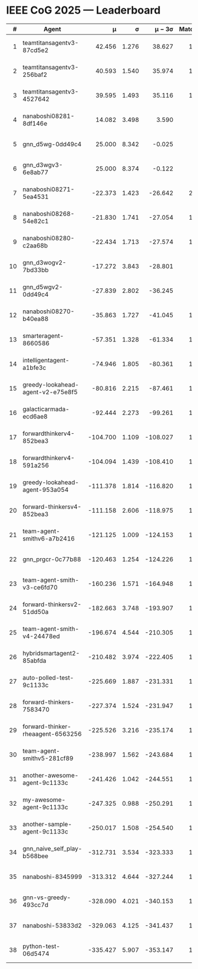 # IEEE CoG 2025 — Leaderboard

| # | Agent | μ | σ | μ − 3σ | Matches | Updated |
|---:|---|---:|---:|---:|---:|---|
| 1 | teamtitansagentv3-87cd5e2 | 42.456 | 1.276 | 38.627 | 1660 | 2025-08-29 00:14 |
| 2 | teamtitansagentv3-256baf2 | 40.593 | 1.540 | 35.974 | 1800 | 2025-08-29 00:14 |
| 3 | teamtitansagentv3-4527642 | 39.595 | 1.493 | 35.116 | 1720 | 2025-08-29 00:14 |
| 4 | nanaboshi08281-8df146e | 14.082 | 3.498 | 3.590 | 50 | 2025-08-29 00:14 |
| 5 | gnn_d5wg-0dd49c4 | 25.000 | 8.342 | -0.025 | 20 | 2025-08-29 00:14 |
| 6 | gnn_d3wgv3-6e8ab77 | 25.000 | 8.374 | -0.122 | 98 | 2025-08-29 00:14 |
| 7 | nanaboshi08271-5ea4531 | -22.373 | 1.423 | -26.642 | 2160 | 2025-08-29 00:14 |
| 8 | nanaboshi08268-54e82c1 | -21.830 | 1.741 | -27.054 | 1540 | 2025-08-29 00:14 |
| 9 | nanaboshi08280-c2aa68b | -22.434 | 1.713 | -27.574 | 1560 | 2025-08-29 00:14 |
| 10 | gnn_d3wogv2-7bd33bb | -17.272 | 3.843 | -28.801 | 68 | 2025-08-29 00:14 |
| 11 | gnn_d5wgv2-0dd49c4 | -27.839 | 2.802 | -36.245 | 60 | 2025-08-29 00:14 |
| 12 | nanaboshi08270-b40ea88 | -35.863 | 1.727 | -41.045 | 1800 | 2025-08-29 00:14 |
| 13 | smarteragent-8660586 | -57.351 | 1.328 | -61.334 | 1428 | 2025-08-29 00:14 |
| 14 | intelligentagent-a1bfe3c | -74.946 | 1.805 | -80.361 | 1473 | 2025-08-29 00:14 |
| 15 | greedy-lookahead-agent-v2-e75e8f5 | -80.816 | 2.215 | -87.461 | 1670 | 2025-08-29 00:14 |
| 16 | galacticarmada-ecd6ae8 | -92.444 | 2.273 | -99.261 | 1620 | 2025-08-29 00:14 |
| 17 | forwardthinkerv4-852bea3 | -104.700 | 1.109 | -108.027 | 1360 | 2025-08-29 00:14 |
| 18 | forwardthinkerv4-591a256 | -104.094 | 1.439 | -108.410 | 1579 | 2025-08-29 00:14 |
| 19 | greedy-lookahead-agent-953a054 | -111.378 | 1.814 | -116.820 | 1658 | 2025-08-29 00:14 |
| 20 | forward-thinkersv4-852bea3 | -111.158 | 2.606 | -118.975 | 1299 | 2025-08-29 00:14 |
| 21 | team-agent-smithv6-a7b2416 | -121.125 | 1.009 | -124.153 | 1780 | 2025-08-29 00:14 |
| 22 | gnn_prgcr-0c77b88 | -120.463 | 1.254 | -124.226 | 1630 | 2025-08-29 00:14 |
| 23 | team-agent-smith-v3-ce6fd70 | -160.236 | 1.571 | -164.948 | 1978 | 2025-08-29 00:14 |
| 24 | forward-thinkersv2-51dd50a | -182.663 | 3.748 | -193.907 | 1630 | 2025-08-29 00:14 |
| 25 | team-agent-smith-v4-24478ed | -196.674 | 4.544 | -210.305 | 1638 | 2025-08-29 00:14 |
| 26 | hybridsmartagent2-85abfda | -210.482 | 3.974 | -222.405 | 1595 | 2025-08-29 00:14 |
| 27 | auto-polled-test-9c1133c | -225.669 | 1.887 | -231.331 | 1680 | 2025-08-29 00:14 |
| 28 | forward-thinkers-7583470 | -227.374 | 1.524 | -231.947 | 1540 | 2025-08-29 00:14 |
| 29 | forward-thinker-rheaagent-6563256 | -225.526 | 3.216 | -235.174 | 1610 | 2025-08-29 00:14 |
| 30 | team-agent-smithv5-281cf89 | -238.997 | 1.562 | -243.684 | 1680 | 2025-08-29 00:14 |
| 31 | another-awesome-agent-9c1133c | -241.426 | 1.042 | -244.551 | 1540 | 2025-08-29 00:14 |
| 32 | my-awesome-agent-9c1133c | -247.325 | 0.988 | -250.291 | 1720 | 2025-08-29 00:14 |
| 33 | another-sample-agent-9c1133c | -250.017 | 1.508 | -254.540 | 1960 | 2025-08-29 00:14 |
| 34 | gnn_naive_self_play-b568bee | -312.731 | 3.534 | -323.333 | 1360 | 2025-08-29 00:14 |
| 35 | nanaboshi-8345999 | -313.312 | 4.644 | -327.244 | 1320 | 2025-08-29 00:14 |
| 36 | gnn-vs-greedy-493cc7d | -328.090 | 4.021 | -340.153 | 1200 | 2025-08-29 00:14 |
| 37 | nanaboshi-53833d2 | -329.063 | 4.125 | -341.437 | 1400 | 2025-08-29 00:14 |
| 38 | python-test-06d5474 | -335.427 | 5.907 | -353.147 | 1670 | 2025-08-29 00:14 |
